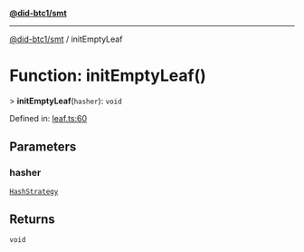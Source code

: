 [**@did-btc1/smt**](../README.md)

***

[@did-btc1/smt](../globals.md) / initEmptyLeaf

# Function: initEmptyLeaf()

&gt; **initEmptyLeaf**(`hasher`): `void`

Defined in: [leaf.ts:60](https://github.com/dcdpr/did-btc1-js/blob/4ab6f9915d95beed9bc633644c9db1539395f512/packages/smt/src/leaf.ts#L60)

## Parameters

### hasher

[`HashStrategy`](../interfaces/HashStrategy.md)

## Returns

`void`

